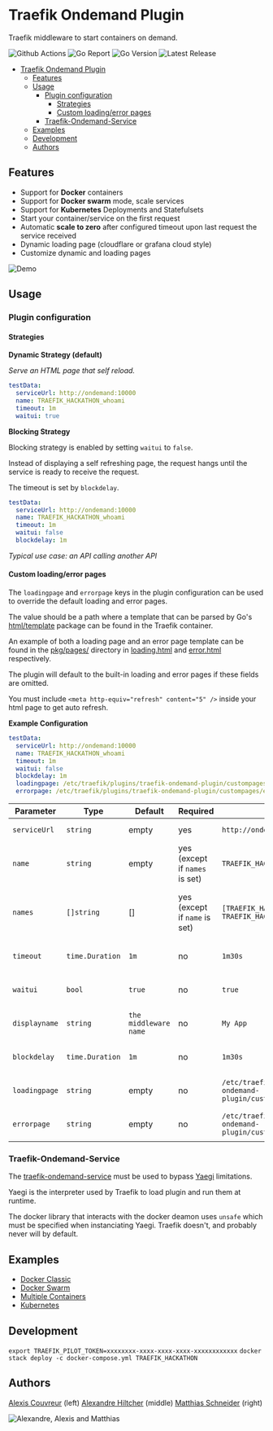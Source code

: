 # Traefik Ondemand Plugin

Traefik middleware to start containers on demand.

![Github Actions](https://img.shields.io/github/workflow/status/acouvreur/traefik-ondemand-plugin/Build?style=flat-square)
![Go Report](https://goreportcard.com/badge/github.com/acouvreur/traefik-ondemand-plugin?style=flat-square)
![Go Version](https://img.shields.io/github/go-mod/go-version/acouvreur/traefik-ondemand-plugin?style=flat-square)
![Latest Release](https://img.shields.io/github/release/acouvreur/traefik-ondemand-plugin/all.svg?style=flat-square)

- [Traefik Ondemand Plugin](#traefik-ondemand-plugin)
  - [Features](#features)
  - [Usage](#usage)
    - [Plugin configuration](#plugin-configuration)
      - [Strategies](#strategies)
      - [Custom loading/error pages](#custom-loadingerror-pages)
    - [Traefik-Ondemand-Service](#traefik-ondemand-service)
  - [Examples](#examples)
  - [Development](#development)
  - [Authors](#authors)

## Features

- Support for **Docker** containers
- Support for **Docker swarm** mode, scale services
- Support for **Kubernetes** Deployments and Statefulsets
- Start your container/service on the first request
- Automatic **scale to zero** after configured timeout upon last request the service received
- Dynamic loading page (cloudflare or grafana cloud style)
- Customize dynamic and loading pages

![Demo](./img/ondemand.gif)

## Usage

### Plugin configuration

#### Strategies

**Dynamic Strategy (default)**

_Serve an HTML page that self reload._

```yml
testData:
  serviceUrl: http://ondemand:10000
  name: TRAEFIK_HACKATHON_whoami
  timeout: 1m
  waitui: true
```

**Blocking Strategy**

Blocking strategy is enabled by setting `waitui` to `false`.

Instead of displaying a self refreshing page, the request hangs until the service is ready to receive the request.

The timeout is set by `blockdelay`.

```yml
testData:
  serviceUrl: http://ondemand:10000
  name: TRAEFIK_HACKATHON_whoami
  timeout: 1m
  waitui: false
  blockdelay: 1m
```

*Typical use case: an API calling another API*

#### Custom loading/error pages

The `loadingpage` and `errorpage` keys in the plugin configuration can be used to override the default loading and error pages.

The value should be a path where a template that can be parsed by Go's [html/template](https://pkg.go.dev/html/template) package can be found in the Traefik container.

An example of both a loading page and an error page template can be found in the [pkg/pages/](pkg/pages/) directory in [loading.html](pkg/pages/loading.html) and [error.html](pkg/pages/error.html) respectively.

The plugin will default to the built-in loading and error pages if these fields are omitted.

You must include `<meta http-equiv="refresh" content="5" />` inside your html page to get auto refresh.

**Example Configuration**

```yml
testData:
  serviceUrl: http://ondemand:10000
  name: TRAEFIK_HACKATHON_whoami
  timeout: 1m
  waitui: false
  blockdelay: 1m
  loadingpage: /etc/traefik/plugins/traefik-ondemand-plugin/custompages/loading.html
  errorpage: /etc/traefik/plugins/traefik-ondemand-plugin/custompages/error.html
```

| Parameter     | Type            | Default | Required                       | Example                                                                 | Description                                                                           |
| ------------- | --------------- | ------- | --------                       | ----------------------------------------------------------------------- | ------------------------------------------------------------------------------------- |
| `serviceUrl`  | `string`        | empty   | yes                            | `http://ondemand:10000`                                                 | The docker container name, or the swarm service name                                  |
| `name`        | `string`        | empty   | yes (except if `names` is set) | `TRAEFIK_HACKATHON_whoami`                                              | The container/service/kubernetes resource to be stopped (docker ps docker service ls) |
| `names`       | `[]string`      | []      | yes (except if `name` is set)  | `[TRAEFIK_HACKATHON_whoami-1, TRAEFIK_HACKATHON_whoami-2]`              | The containers/services to be stopped (docker ps docker service ls) omit brackets in docker-compose.yml                   |
| `timeout`     | `time.Duration` | `1m`    | no                             | `1m30s`                                                                 | The duration after which the container/service will be scaled down to 0               |
| `waitui`      | `bool`          | `true`  | no                             | `true`                                                                  | Serves a self-refreshing html page when the service is scaled down to 0               |
| `displayname`      | `string`          | `the middleware name`  | no                             | `My App`                                                                  | Serves a self-refreshing html page when the service is scaled down to 0               |
| `blockdelay`  | `time.Duration` | `1m`    | no                             | `1m30s`                                                                 | When `waitui` is `false`, wait for the service to be scaled up before `blockdelay`    |
| `loadingpage` | `string`        | empty   | no                             | `/etc/traefik/plugins/traefik-ondemand-plugin/custompages/loading.html` | The path in the traefik container for the **loading** page template                   |
| `errorpage`   | `string`        | empty   | no                             | `/etc/traefik/plugins/traefik-ondemand-plugin/custompages/error.html`   | The path in the traefik container for the **error** page template                     |

### Traefik-Ondemand-Service

The [traefik-ondemand-service](https://github.com/acouvreur/traefik-ondemand-service) must be used to bypass [Yaegi](https://github.com/traefik/yaegi) limitations.

Yaegi is the interpreter used by Traefik to load plugin and run them at runtime.

The docker library that interacts with the docker deamon uses `unsafe` which must be specified when instanciating Yaegi. Traefik doesn't, and probably never will by default.

## Examples

- [Docker Classic](./examples/docker_classic/)
- [Docker Swarm](./examples/docker_swarm/)
- [Multiple Containers](./examples/multiple_containers/)
- [Kubernetes](./examples/kubernetes/)

## Development

`export TRAEFIK_PILOT_TOKEN=xxxxxxxx-xxxx-xxxx-xxxx-xxxxxxxxxxxx`
`docker stack deploy -c docker-compose.yml TRAEFIK_HACKATHON`

## Authors

[Alexis Couvreur](https://www.linkedin.com/in/alexis-couvreur/) (left)
[Alexandre Hiltcher](https://www.linkedin.com/in/alexandre-hiltcher/) (middle)
[Matthias Schneider](https://www.linkedin.com/in/matthias-schneider-18831baa/) (right)

![Alexandre, Alexis and Matthias](./img/gophers-traefik.png)
